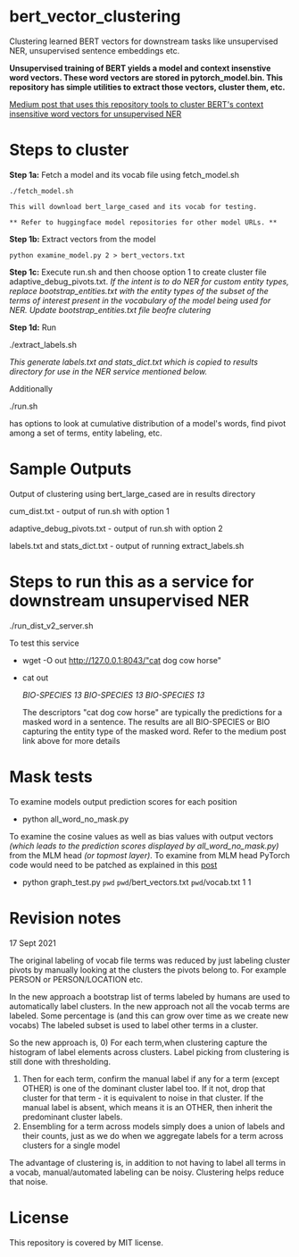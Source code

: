 # bert_vector_clustering
Clustering learned BERT vectors for downstream tasks like unsupervised NER, unsupervised sentence embeddings etc.

**Unsupervised training of BERT yields a model and context insenstive  word vectors. These word vectors are stored in pytorch_model.bin. This repository has simple utilities to extract those vectors, cluster them, etc.**

[Medium post that uses this repository tools to cluster BERT's context insensitive word vectors for unsupervised NER](https://towardsdatascience.com/unsupervised-ner-using-bert-2d7af5f90b8a)


# Steps to cluster

**Step 1a:**
	Fetch a model and its vocab file using fetch_model.sh
	
	./fetch_model.sh
	
	This will download bert_large_cased and its vocab for testing.
	
	** Refer to huggingface model repositories for other model URLs. **

**Step 1b:**
	Extract vectors from the model
	
	python examine_model.py 2 > bert_vectors.txt	

**Step 1c:** Execute run.sh and then choose option 1 to create cluster file adaptive_debug_pivots.txt. *If the intent is to do NER for custom entity types, replace bootstrap_entities.txt with the entity types of the subset of the terms of interest present in the  vocabulary of the model being used for NER. Update bootstrap_entities.txt file beofre clutering*

**Step 1d:** Run 

./extract_labels.sh 

*This generate labels.txt and stats_dict.txt which is copied to results directory for use in the NER service mentioned below.*


Additionally 

./run.sh 

has options to look at cumulative distribution of a model's words, find pivot among a set of terms, entity labeling,  etc.

# Sample Outputs

Output of clustering using bert_large_cased are in results directory

cum_dist.txt - output of run.sh with option 1

adaptive_debug_pivots.txt - output of run.sh with option 2

labels.txt and stats_dict.txt - output of running extract_labels.sh


# Steps to run this as a service for downstream unsupervised NER

./run_dist_v2_server.sh 

To test this service 

- wget -O out http://127.0.0.1:8043/"cat dog cow horse"

- cat out
  
  *BIO-SPECIES 13 BIO-SPECIES 13 BIO-SPECIES 13*
  
  The descriptors "cat dog cow horse" are typically the predictions for a masked word in a sentence. The results are all BIO-SPECIES or BIO capturing the entity type of the masked word. Refer to the medium post link above for more details


# Mask tests

To examine models output prediction scores for each position 

- python all_word_no_mask.py

To examine the cosine values as well as bias values with output vectors *(which leads to the prediction scores displayed by all_word_no_mask.py)*  from the MLM head *(or topmost layer)*. To examine from MLM head PyTorch code would need to be patched as explained in this [post](https://towardsdatascience.com/swiss-army-knife-for-unsupervised-task-solving-26f9acf7c023?source=friends_link&sk=6d4bc39010d8026d4bf1a394a90c08f3)

 - python graph_test.py `pwd`  `pwd`/bert_vectors.txt `pwd`/vocab.txt 1 1


# Revision notes

17 Sept 2021

The original labeling of vocab file terms was reduced by just labeling cluster pivots by manually looking at the clusters the pivots belong to. For example PERSON or PERSON/LOCATION etc.


In the new approach a bootstrap list of terms labeled by humans are used to automatically label clusters.
In the new approach not all the vocab terms are labeled. Some percentage is (and this can grow over time as we create new vocabs)
The labeled subset is used to label other terms in a cluster.

So the new approach is, 
0) For each term,when clustering capture the histogram of label elements across clusters. Label picking from clustering is still done with 
thresholding.
1) Then for each term, confirm the manual label if any for a term (except OTHER) is one of the dominant cluster label too.  If it not, drop that cluster for that term - it is equivalent to noise in that cluster. 
    If the manual label is absent, which means it is an OTHER, then inherit the predominant cluster labels.
2) Ensembling for a term across models simply does a union of labels and their counts, just as we do when we aggregate labels for a term across clusters for a single model

The advantage of clustering is, in addition to not having to label all terms in a vocab, manual/automated labeling can be noisy. Clustering helps reduce that noise.

# License

This repository is covered by MIT license. 

